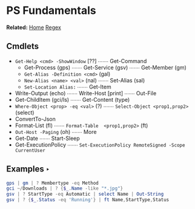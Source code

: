 # PS Fundamentals
**Related:** [Home](/README.md) [Regex](/0-Regex.md)

## Cmdlets
- `Get-Help <cmd> -ShowWindow` [??] ∙∙∙∙∙∙∙ Get-Command
  - Get-Process (gps) ∙∙∙∙∙∙∙ Get-Service (gsv) ∙∙∙∙∙∙∙ Get-Member (gm)
  - `Get-Alias -Definition <cmd>` (gal)
  - `New-Alias <name> <val>` (nal) ∙∙∙∙∙∙∙ Set-Alias (sal)
  - `Set-Location Alias:` ∙∙∙∙∙∙∙ Get-Item
- Write-Output (echo) ∙∙∙∙∙∙∙ Write-Host [print] ∙∙∙∙∙∙∙ Out-File
- Get-ChildItem (gci/ls) ∙∙∙∙∙∙∙ Get-Content (type)
- `Where-Object <prop> -eq <val>` (?) ∙∙∙∙∙∙∙ `Select-Object <prop1,prop2>` (select)
- ConvertTo-Json
- Format-List (fl) ∙∙∙∙∙∙∙ `Format-Table  <prop1,prop2>` (ft)
- `Out-Host -Paging` (oh) ∙∙∙∙∙∙∙ More
- Get-Date ∙∙∙∙∙∙∙ Start-Sleep
- Get-ExecutionPolicy ∙∙∙∙∙∙∙ `Set-ExecutionPolicy RemoteSigned -Scope CurrentUser`

## Examples ‣
```powershell
gps | gm | ? Membertype -eq Method
gci ~/Downloads | ? {$_.Name -like "*.jpg"}
gsv | ? StartType -eq Automatic | select Name | Out-String
gsv | ? {$_.Status -eq 'Running'} | ft Name,StartType,Status
```
